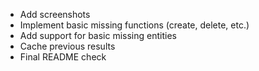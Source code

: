 - Add screenshots
- Implement basic missing functions (create, delete, etc.)
- Add support for basic missing entities
- Cache previous results
- Final README check